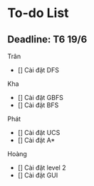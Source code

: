 # To-do List

## Deadline: T6 19/6
Trân
- [] Cài đặt DFS

Kha
- [] Cài đặt GBFS
- [] Cài đặt BFS

Phát
- [] Cài đặt UCS
- [] Cài đặt A*

Hoàng
- [] Cài đặt level 2
- [] Cài đặt GUI